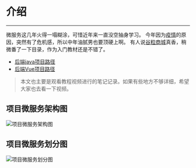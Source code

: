 # 介绍
---
微服务这几年火得一塌糊涂，可惜近年来一直没空抽身学习。
今年因为[疫情](https://voice.baidu.com/act/newpneumonia/newpneumonia/)的原因，突然有了危机感，所以中年油腻男也要顶硬上啊。
有人说[谷粒商城](http://www.gulixueyuan.com/course/369)真香，稍微番了一下目录，作为入门教材还是不错了。
- [后端java项目路径](https://gitee.com/84dd/mall)
- [后端Vue项目路径](https://gitee.com/84dd/mall-vue)

> 本文也主要是观看教程视频进行的笔记记录。如果有些地方不够详细，希望大家也去看一下视频。

## 项目微服务架构图
![项目微服务架构图](https://qiniu.84dd.xyz/JLwr15.png)

## 项目微服务划分图
![项目微服务划分图](https://qiniu.84dd.xyz/2wCsA3.png)

